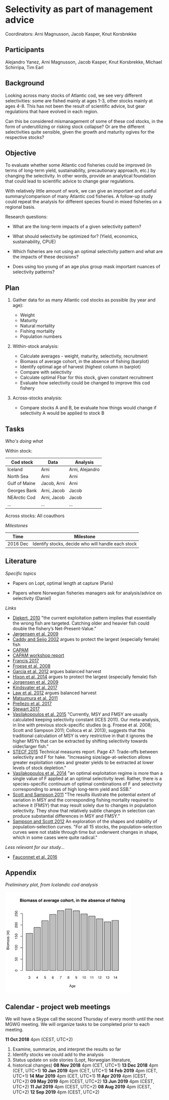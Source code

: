 # Selectivity as part of management advice

Coordinators: Arni Magnusson, Jacob Kasper, Knut Korsbrekke

## Participants

Alejandro Yanez, Arni Magnusson, Jacob Kasper, Knut Korsbrekke, Michael
Schirripa, Tim Earl

## Background

Looking across many stocks of Atlantic cod, we see very different selectivities:
some are fished mainly at ages 1-3, other stocks mainly at ages 4-8. This has
not been the result of scientific advice, but gear regulations that have evolved
in each region.

Can this be considered mismanagement of some of these cod stocks, in the form of
underutilizing or risking stock collapse? Or are the different selectivities
quite sensible, given the growth and maturity ogives for the respective stocks?

## Objective

To evaluate whether some Atlantic cod fisheries could be improved (in terms of
long-term yield, sustainability, precautionary approach, etc.) by changing the
selectivity. In other words, provide an analytical foundation that could lead to
scientific advice to change gear regulations.

With relatively little amount of work, we can give an important and useful
summary/comparison of many Atlantic cod fisheries. A follow-up study could
repeat the analysis for different species found in mixed fisheries on a regional
basis.

Research questions:

* What are the long-term impacts of a given selectivity pattern?

* What should selectivity be optimized for? (Yield, economics, sustainability,
  CPUE)

* Which fisheries are not using an optimal selectivity pattern and what are the
  impacts of these decisions?

* Does using too young of an age plus group mask important nuances of
  selectivity patterns?

## Plan

1. Gather data for as many Atlantic cod stocks as possible (by year and age):
   * Weight
   * Maturity
   * Natural mortality
   * Fishing mortality
   * Population numbers

2. Within-stock analysis:
   * Calculate averages - weight, maturity, selectivity, recruitment
   * Biomass of average cohort, in the absence of fishing (barplot)
   * Identify optimal age of harvest (highest column in barplot)
   * Compare with selectivity
   * Calculate optimal Fbar for this stock, given constant recruitment
   * Evaluate how selectivity could be changed to improve this cod fishery

3. Across-stocks analysis:
   * Compare stocks A and B, be evaluate how things would change if selectivity
     A would be applied to stock B

## Tasks

*Who's doing what*

Within stock:

Cod stock     | Data        | Analysis
------------- | ----------- | ---------------
Iceland       | Arni        | Arni, Alejandro
North Sea     | Arni        | Arni
Gulf of Maine | Jacob, Arni | Arni
Georges Bank  | Arni, Jacob | Jacob
NEArctic Cod  | Arni, Jacob | Jacob
...           | ...         | ...

Across stocks: All coauthors

*Milestones*

Time     | Milestone
-------- | --------------------------------------------------
2016 Dec | Identify stocks, decide who will handle each stock

## Literature

*Specific topics*

* Papers on Lopt, optimal length at capture (Paris)

* Papers where Norwegian fisheries managers ask for analysis/advice on
  selectivity (Daniel)

*Links*
* [Diekert, 2010](https://folk.uio.no/floriakd/papers/Diekert2010_ERE.pdf)
  "the current exploitation pattern implies that essentially the wrong fish are
  targeted. Catching older and heavier fish could double the fishery’s
  Net-Present-Value."
* [Jørgensen et al. 2009](https://www.ncbi.nlm.nih.gov/pmc/articles/PMC3352490/)
* [Caddy and Seijo 2002](https://www.sciencedirect.com/science/article/pii/S0165783602000115)
  argues to protect the largest (especially female) fish
* [CAPAM](http://capamresearch.org/current-projects/selectivity)
* [CAPAM workshop report](https://swfsc.noaa.gov/publications/CR/2013/2013Crone.pdf)
* [Francis 2017](http://www.sciencedirect.com/science/article/pii/S0165783616301953)
* [Froese et al. 2008](http://www.sciencedirect.com/science/article/pii/S016578360800043X)
* [Garcia et al. 2012](http://science.sciencemag.org/content/335/6072/1045)
  argues balanced harvest
* [Hixon et al. 2014](https://academic.oup.com/icesjms/article/71/8/2171/748104)
  argues to protect the largest (especially female) fish
* [Jorgensen et al. 2009](http://archimer.ifremer.fr/doc/00000/6867/)
* [Kindsvater et al. 2017](onlinelibrary.wiley.com/doi/10.1111/faf.12208/abstract)
* [Law et al. 2012](https://academic.oup.com/icesjms/article/69/4/602/634795)
  argues balanced harvest
* [Matsumura et al. 2011](https://link.springer.com/article/10.1007/s10682-010-9444-8)
* [Prellezo et al. 2017](http://scientiamarina.revistas.csic.es/index.php/scientiamarina/article/view/1722)
* [Stewart 2017](www.sciencedirect.com/science/article/pii/S0165783616302077)
* [Vasilakopoulos et al. 2015](http://onlinelibrary.wiley.com/doi/10.1111/faf.12117/abstract)
  "Currently, MSY and FMSY are usually calculated keeping selectivity constant
  (ICES 2011). Our meta-analysis, in line with previous stock-specific studies
  (e.g. Froese et al. 2008; Scott and Sampson 2011; Colloca et al. 2013),
  suggests that this traditional calculation of MSY is very restrictive in that
  it ignores the higher MSYs that can be extracted by shifting selectivity
  towards older/larger fish."
* [STECF 2015](https://stecf.jrc.ec.europa.eu/documents/43805/935868/STECF+15-05+-+Technical+Measures+part+III.pdf)
  Technical measures report. Page 47: Trade-offs between selectivity and F for
  hake. "Increasing size/age-at-selection allows greater exploitation rates and
  greater yields to be extracted at lower levels of stock depletion."
* [Vasilakopoulos et al. 2014](https://www.cell.com/current-biology/abstract/S0960-9822(14)00671-X)
  "an optimal exploitation regime is more than a single value of F applied at an
  optimal selectivity level. Rather, there is a species-specific continuum of
  optimal combinations of F and selectivity corresponding to areas of high
  long-term yield and SSB."
* [Scott and Sampson 2011](https://ideas.repec.org/a/eee/marpol/v35y2011i1p79-84.html)
  "The results illustrate the potential extent of variation in MSY and the
  corresponding fishing mortality required to achieve it (FMSY) that may result
  solely due to changes in population selectivity. They show that relatively
  subtle changes in selection can produce substantial differences in MSY and
  FMSY."
* [Sampson and Scott 2012](https://onlinelibrary.wiley.com/doi/abs/10.1111/j.1467-2979.2011.00417.x)
  An exploration of the shapes and stability of population–selection curves.
  "For all 15 stocks, the population–selection curves were not stable through
  time but underwent changes in shape, which in some cases were quite radical."

*Less relevant for our study...*

* [Fauconnet et al. 2016](https://www.sciencedirect.com/science/article/pii/S0308597X15003231)

## Appendix

*Preliminary plot, from Icelandic cod analysis*

<img src="earlier-studies/icelandic-cod/cohort-biomass.png" width="400">

## Calendar - project web meetings

We will have a Skype call the second Thursday of every month until the next MGWG
meeting. We will organize tasks to be completed prior to each meeting.

**11 Oct 2018** 4pm (CEST, UTC+2)
1. Examine, summarize, and interpret the results so far
2. Identify stocks we could add to the analysis
3. Status update on side stories (Lopt, Norwegian literature,
4. historical changes)
**08 Nov 2018** 4pm (CET, UTC+1)
**13 Dec 2018** 4pm (CET, UTC+1)
**10 Jan 2019** 4pm (CET, UTC+1)
**14 Feb 2019** 4pm (CET, UTC+1)
**14 Mar 2019** 4pm (CET, UTC+1)
**11 Apr 2019** 4pm (CEST, UTC+2)
**09 May 2019** 4pm (CEST, UTC+2)
**13 Jun 2019** 4pm (CEST, UTC+2)
**11 Jul 2019** 4pm (CEST, UTC+2)
**08 Aug 2019** 4pm (CEST, UTC+2)
**12 Sep 2019** 4pm (CEST, UTC+2)
